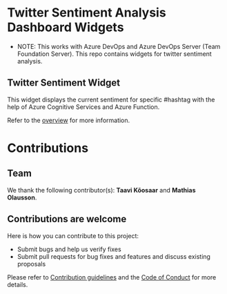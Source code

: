 # Twitter Sentiment Analysis Dashboard Widgets
* NOTE: This works with Azure DevOps and Azure DevOps Server (Team Foundation Server). 
This repo contains widgets for twitter sentiment analysis. 

## Twitter Sentiment Widget
This widget displays the current sentiment for specific #hashtag with the help of Azure Cognitive Services and Azure Function.

Refer to the [overview](/src/Docs/overview.md) for more information.

# Contributions #

## Team ##

We thank the following contributor(s): **Taavi Kõosaar** and **Mathias Olausson**.

## Contributions are welcome ##

Here is how you can contribute to this project:  

- Submit bugs and help us verify fixes  
- Submit pull requests for bug fixes and features and discuss existing proposals   

Please refer to [Contribution guidelines](src/Docs/CONTRIBUTING.md) and the [Code of Conduct](src/Docs/CODE_OF_CONDUCT.md) for more details.
